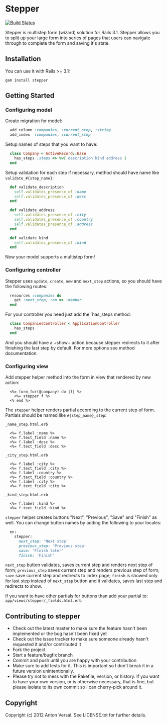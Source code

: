 # Stepper

[![Build Status](https://secure.travis-ci.org/antonversal/stepper.png)](http://travis-ci.org/antonversal/stepper)

Stepper is multistep form (wizard) solution for Rails 3.1.
Stepper allows you to split up your large form into series of pages that users can navigate through to complete the form and saving it's state.

## Installation

You can use it with Rails >= 3.1:

`gem install stepper`

## Getting Started

### Configuring model

Create migration for model:

```ruby
  add_column :companies, :current_step, :string
  add_index  :companies, :current_step
```

Setup names of steps that you want to have:

```ruby
  class Company < ActiveRecord::Base
    has_steps :steps => %w{ description kind address }
  end
```

Setup validation for each step if necessary, method should have name like `validate_#{step_name}`:

```ruby
  def validate_description
    self.validates_presence_of :name
    self.validates_presence_of :desc
  end

  def validate_address
    self.validates_presence_of :city
    self.validates_presence_of :country
    self.validates_presence_of :address
  end

  def validate_kind
    self.validates_presence_of :kind
  end
```

Now your model supports a multistep form!

### Configuring controller

Stepper uses `update`, `create`, `new` and `next_step` actions, so you should have the following routes:

```ruby
  resources :companies do
    get :next_step, :on => :member
  end
```

For your controller you need just add the `has_steps method:

```ruby
  class CompaniesController < ApplicationController
    has_steps
  end
```

And you should have a +show+ action because stepper redirects to it after finishing the last step by default. For more options see method documentation.

### Configuring view

Add stepper helper method into the form in view that rendered by new action:

```erb
  <%= form_for(@company) do |f| %>
    <%= stepper f %>
  <% end %>
```

The `stepper` helper renders partial according to the current step of form. Partials should be named like `#{step_name}_step`:

`_name_step.html.erb`

```erb
  <%= f.label :name %>
  <%= f.text_field :name %>
  <%= f.label :desc %>
  <%= f.text_field :desc %>
```

`_city_step.html.erb`

```erb
  <%= f.label :city %>
  <%= f.text_field :city %>
  <%= f.label :country %>
  <%= f.text_field :country %>
  <%= f.label :city %>
  <%= f.text_field :city %>
```

`_kind_step.html.erb`

```erb
  <%= f.label :kind %>
  <%= f.text_field :kind %>
```

`stepper` helper creates buttons "Next", "Previous", "Save" and "Finish" as well. You can change button names by adding the following to your locales:

```ruby
  en:
    stepper:
      next_step: 'Next step'
      previous_step: 'Previous step'
      save: 'Finish later'
      finish: 'Finish'
```

`next_step` button validates, saves current step and renders next step of form;
`previous_step` saves current step and renders previous step of form;
`save` save current step and redirects to index page;
`finish` is showed only for last step instead of `next_step` button and it validates, saves last step and redirects to show.

If you want to have other partials for buttons than add your partial to: `app/views/stepper/_fields.html.erb`

## Contributing to stepper
 
* Check out the latest master to make sure the feature hasn't been implemented or the bug hasn't been fixed yet
* Check out the issue tracker to make sure someone already hasn't requested it and/or contributed it
* Fork the project
* Start a feature/bugfix branch
* Commit and push until you are happy with your contribution
* Make sure to add tests for it. This is important so I don't break it in a future version unintentionally.
* Please try not to mess with the Rakefile, version, or history. If you want to have your own version, or is otherwise necessary, that is fine, but please isolate to its own commit so I can cherry-pick around it.

## Copyright

Copyright (c) 2012 Anton Versal. See LICENSE.txt for
further details.

